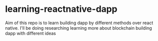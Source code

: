 # learning-reactnative-dapp 
  Aim of this repo is to learn building dapp by different methods over react native.
  I'll be doing researching learning more about blockchain building dapp with different ideas 
  
